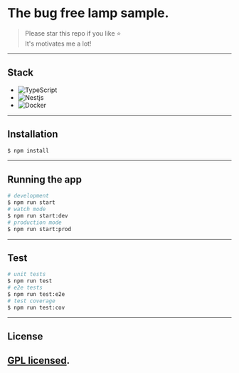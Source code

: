 # The bug free lamp sample.

> Please star this repo if you like ⭐ <br>
> It's motivates me a lot!

---
## Stack

  - ![TypeScript](https://img.shields.io/badge/-TypeScript-007ACC?style=flat-square&logo=typescript&logoColor=white)
  - ![Nestjs](https://img.shields.io/badge/-Nestjs-red?style=flat-square&logo=Nestjs)
  - ![Docker](https://img.shields.io/badge/-Docker-46a2f1?style=flat-square&logo=docker&logoColor=white)

---

## Installation

```bash
$ npm install
```
---

## Running the app

```bash
# development
$ npm run start
# watch mode
$ npm run start:dev
# production mode
$ npm run start:prod
```
---

## Test

```bash
# unit tests
$ npm run test
# e2e tests
$ npm run test:e2e
# test coverage
$ npm run test:cov
```
---
## License

[GPL licensed](LICENSE).
---
